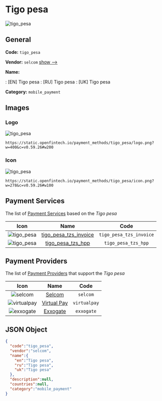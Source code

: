 
# Tigo pesa 
![tigo_pesa](https://static.openfintech.io/payment_methods/tigo_pesa/logo.png?w=400&c=v0.59.26#w200)  

## General 
**Code:** `tigo_pesa` 
 
**Vendor:** `selcom` [show -->](/vendors/selcom/) 
 
**Name:** 
 
:	[EN] Tigo pesa 
:	[RU] Tigo pesa 
:	[UK] Tigo pesa 
 
**Category:** `mobile_payment` 
 

## Images 

### Logo 
![tigo_pesa](https://static.openfintech.io/payment_methods/tigo_pesa/logo.png?w=400&c=v0.59.26#w200)  

```
https://static.openfintech.io/payment_methods/tigo_pesa/logo.png?w=400&c=v0.59.26#w200
```  

### Icon 
![tigo_pesa](https://static.openfintech.io/payment_methods/tigo_pesa/icon.png?w=278&c=v0.59.26#w100)  

```
https://static.openfintech.io/payment_methods/tigo_pesa/icon.png?w=278&c=v0.59.26#w100
```  

## Payment Services 
 
The list of [Payment Services](/payment-services/) based on the _Tigo pesa_ 

|Icon|Name|Code| 
|:---:|:---:|:---:| 
|![tigo_pesa](https://static.openfintech.io/payment_methods/tigo_pesa/icon.png?w=278&c=v0.59.26#w100) |[tigo_pesa_tzs_invoice](/payment-services/tigo_pesa_tzs_invoice/)|`tigo_pesa_tzs_invoice`| 
|![tigo_pesa](https://static.openfintech.io/payment_methods/tigo_pesa/icon.png?w=278&c=v0.59.26#w100) |[tigo_pesa_tzs_hpp](/payment-services/tigo_pesa_tzs_hpp/)|`tigo_pesa_tzs_hpp`| 
 

## Payment Providers 
 
The list of [Payment Providers](/payment-providers/) that support the _Tigo pesa_ 

|Icon|Name|Code| 
|:---:|:---:|:---:| 
|![selcom](https://static.openfintech.io/payment_providers/selcom/icon.png?w=278&c=v0.59.26#w100) |[Selcom](/payment-providers/selcom/)|`selcom`| 
|![virtualpay](https://static.openfintech.io/payment_providers/virtualpay/icon.png?w=278&c=v0.59.26#w100) |[Virtual Pay](/payment-providers/virtualpay/)|`virtualpay`| 
|![exxogate](https://static.openfintech.io/payment_providers/exxogate/icon.svg?w=278&c=v0.59.26#w100) |[Exxogate](/payment-providers/exxogate/)|`exxogate`| 
 

## JSON Object 

```json
{
  "code":"tigo_pesa",
  "vendor":"selcom",
  "name":{
    "en":"Tigo pesa",
    "ru":"Tigo pesa",
    "uk":"Tigo pesa"
  },
  "description":null,
  "countries":null,
  "category":"mobile_payment"
}
```  
